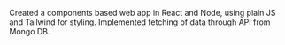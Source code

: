 Created a components based web app in React and Node, using plain JS and Tailwind for styling. Implemented fetching of data through API from Mongo DB. 
